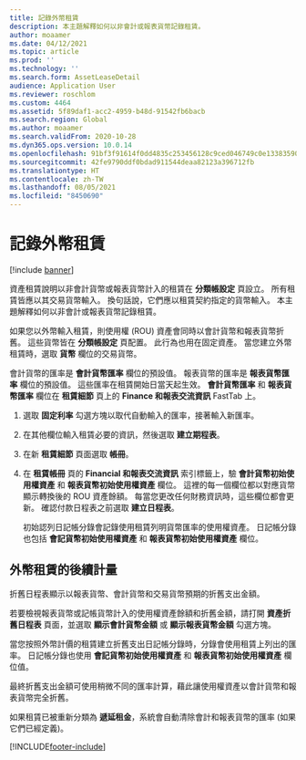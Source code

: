 ```yaml
---
title: 記錄外幣租賃
description: 本主題解釋如何以非會計或報表貨幣記錄租賃。
author: moaamer
ms.date: 04/12/2021
ms.topic: article
ms.prod: ''
ms.technology: ''
ms.search.form: AssetLeaseDetail
audience: Application User
ms.reviewer: roschlom
ms.custom: 4464
ms.assetid: 5f89daf1-acc2-4959-b48d-91542fb6bacb
ms.search.region: Global
ms.author: moaamer
ms.search.validFrom: 2020-10-28
ms.dyn365.ops.version: 10.0.14
ms.openlocfilehash: 91bf3f91614f0dd4835c253456128c9ced046749c0e13383590e01dfd436c921
ms.sourcegitcommit: 42fe9790ddf0bdad911544deaa82123a396712fb
ms.translationtype: HT
ms.contentlocale: zh-TW
ms.lasthandoff: 08/05/2021
ms.locfileid: "8450690"
---
```

# <a name="record-leases-in-foreign-currencies"></a>記錄外幣租賃

[!include [banner](../includes/banner.md)]

資產租賃說明以非會計貨幣或報表貨幣計入的租賃在 **分類帳設定** 頁設立。 所有租賃皆應以其交易貨幣輸入。 換句話說，它們應以租賃契約指定的貨幣輸入。 本主題解釋如何以非會計或報表貨幣記錄租賃。

如果您以外幣輸入租賃，則使用權 (ROU) 資產會同時以會計貨幣和報表貨幣折舊。 這些貨幣皆在 **分類帳設定** 頁配置。 此行為也用在固定資產。 當您建立外幣租賃時，選取 **貨幣** 欄位的交易貨幣。

會計貨幣的匯率是 **會計貨幣匯率** 欄位的預設值。 報表貨幣的匯率是 **報表貨幣匯率** 欄位的預設值。 這些匯率在租賃開始日當天起生效。 **會計貨幣匯率** 和 **報表貨幣匯率** 欄位在 **租賃細節** 頁上的 **Finance 和報表交流資訊** FastTab 上。

1. 選取 **固定利率** 勾選方塊以取代自動輸入的匯率，接著輸入新匯率。
2. 在其他欄位輸入租賃必要的資訊，然後選取 **建立期程表**。
3. 在新 **租賃細節** 頁面選取 **帳冊**。
4. 在 **租賃帳冊** 頁的 **Financial 和報表交流資訊** 索引標籤上，驗 **會計貨幣初始使用權資產** 和 **報表貨幣初始使用權資產** 欄位。 這裡的每一個欄位都以對應貨幣顯示轉換後的 ROU 資產餘額。 每當您更改任何財務資訊時，這些欄位都會更新。 確認付款日程表之前選取 **建立日程表**。

    初始認列日記帳分錄會記錄使用租賃列明貨幣匯率的使用權資產。 日記帳分錄也包括 **會記貨幣初始使用權資產** 和 **報表貨幣初始使用權資產** 欄位。

## <a name="subsequent-measurement-for-foreign-currency-leases"></a>外幣租賃的後續計量

折舊日程表顯示以報表貨幣、會計貨幣和交易貨幣預期的折舊支出金額。

若要檢視報表貨幣或記帳貨幣計入的使用權資產餘額和折舊金額，請打開 **資產折舊日程表** 頁面，並選取 **顯示會計貨幣金額** 或 **顯示報表貨幣金額** 勾選方塊。

當您按照外幣計價的租賃建立折舊支出日記帳分錄時，分錄會使用租賃上列出的匯率。 日記帳分錄也使用 **會記貨幣初始使用權資產** 和 **報表貨幣初始使用權資產** 欄位值。

最終折舊支出金額可使用稍微不同的匯率計算，藉此讓使用權資產以會計貨幣和報表貨幣完全折舊。

如果租賃已被重新分類為 **遞延租金**，系統會自動清除會計和報表貨幣的匯率 (如果它們已經定義)。


[!INCLUDE[footer-include](../../includes/footer-banner.md)]
